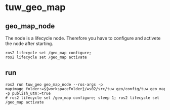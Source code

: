 
# tuw_geo_map

## geo_map_node
The node is a lifecycle node. Therefore you have to configure and activete the node after starting.
```
ros2 lifecycle set /geo_map configure; 
ros2 lifecycle set /geo_map activate
```

## run
```
ros2 run tuw_geo geo_map_node --ros-args -p mapimage_folder:=${workspaceFolder}/ws02/src/tuw_geo/config/tuw_geo_map/straden/ -p publish_utm:=true
# ros2 lifecycle set /geo_map configure; sleep 1; ros2 lifecycle set /geo_map activate
```

